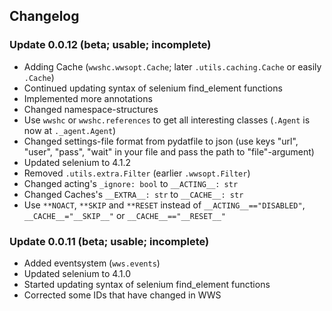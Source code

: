 ## Changelog
### Update 0.0.12 (beta; usable; incomplete)
* Adding Cache (`wwshc.wwsopt.Cache`; later `.utils.caching.Cache` or easily `.Cache`)
* Continued updating syntax of selenium find_element functions
* Implemented more annotations
* Changed namespace-structures
* Use `wwshc` or `wwshc.references` to get all interesting classes (`.Agent` is now at `._agent.Agent`)
* Changed settings-file format from pydatfile to json (use keys "url", "user", "pass", "wait" in your file and pass the path to "file"-argument)
* Updated selenium to 4.1.2
* Removed `.utils.extra.Filter` (earlier `.wwsopt.Filter`)
* Changed acting's `_ignore: bool` to `__ACTING__: str`
* Changed Caches's `__EXTRA__: str` to `__CACHE__: str`
* Use `**NOACT`, `**SKIP` and `**RESET` instead of `__ACTING__=="DISABLED"`, `__CACHE__="__SKIP__"` or `__CACHE__=="__RESET__"`

### Update 0.0.11 (beta; usable; incomplete)
* Added eventsystem (`wws.events`)
* Updated selenium to 4.1.0
* Started updating syntax of selenium find_element functions
* Corrected some IDs that have changed in WWS
